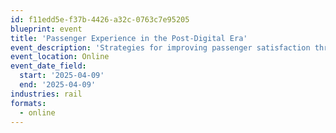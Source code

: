 ```yaml
---
id: f11edd5e-f37b-4426-a32c-0763c7e95205
blueprint: event
title: 'Passenger Experience in the Post-Digital Era'
event_description: 'Strategies for improving passenger satisfaction through digital solutions'
event_location: Online
event_date_field:
  start: '2025-04-09'
  end: '2025-04-09'
industries: rail
formats:
  - online
---
```

